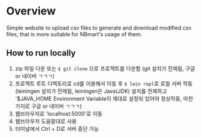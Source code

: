# Overview

Simple website to upload csv files to generate and download modified csv files,
that is more suitable for NBmart's usage of them.

## How to run locally

1. zip 파일 다운 또는 `$ git clone` 으로 프로젝트를 다운함
(git 설치가 전제됨, 구글 or 네이버 ㄱㄱㄱ)
2. 프로젝트 루트 디렉토리로 cd를 이용해서 이동 후 
`$ lein repl`로 로컬 서버 작동
(leiningen 설치가 전제됨, leiningen은 Java(JDK) 설치를 전제하고
'$JAVA_HOME Environment Variable이 제대로 설정되 있어야 정상작동,
마찬가지로 구글 or 네이버 ㄱㄱㄱ)
3. 웹브라우저로 'localhost:5000'로 이동
4. 웹브라우저 도움말대로 사용
5. 터미널에서 Ctrl + D로 서버 중단 가능 
